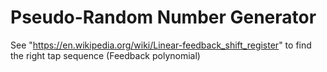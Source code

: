 # Pseudo-Random Number Generator
See "https://en.wikipedia.org/wiki/Linear-feedback_shift_register" to find the right tap sequence (Feedback polynomial)
